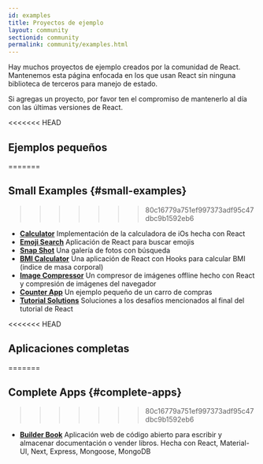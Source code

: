 ```yaml
---
id: examples
title: Proyectos de ejemplo
layout: community
sectionid: community
permalink: community/examples.html
---
```


Hay muchos proyectos de ejemplo creados por la comunidad de React. Mantenemos esta página enfocada en los que usan React sin ninguna biblioteca de terceros para manejo de estado.

Si agregas un proyecto, por favor ten el compromiso de mantenerlo al día con las últimas versiones de React.

<<<<<<< HEAD
## Ejemplos pequeños
=======
## Small Examples {#small-examples}
>>>>>>> 80c16779a751ef997373adf95c47dbc9b1592eb6

* **[Calculator](https://github.com/ahfarmer/calculator)** Implementación de la calculadora de iOs hecha con React
* **[Emoji Search](https://github.com/ahfarmer/emoji-search)** Aplicación de React para buscar emojis
* **[Snap Shot](https://github.com/Yog9/SnapShot)** Una galería de fotos con búsqueda
* **[BMI Calculator](https://github.com/GermaVinsmoke/bmi-calculator)** Una aplicación de React con Hooks para calcular BMI (indice de masa corporal)
* **[Image Compressor](https://github.com/RaulB-masai/react-image-compressor)** Un compresor de imágenes offline hecho con React y compresión de imágenes del navegador
* **[Counter App](https://github.com/arnab-datta/counter-app)** Un ejemplo pequeño de un carro de compras
* **[Tutorial Solutions](https://github.com/harman052/react-tutorial-solutions)** Soluciones a los desafíos mencionados al final del tutorial de React

<<<<<<< HEAD
## Aplicaciones completas
=======
## Complete Apps {#complete-apps}
>>>>>>> 80c16779a751ef997373adf95c47dbc9b1592eb6

* **[Builder Book](https://github.com/builderbook/builderbook)** Aplicación web de código abierto para escribir y almacenar documentación o vender libros. Hecha con React, Material-UI, Next, Express, Mongoose, MongoDB
